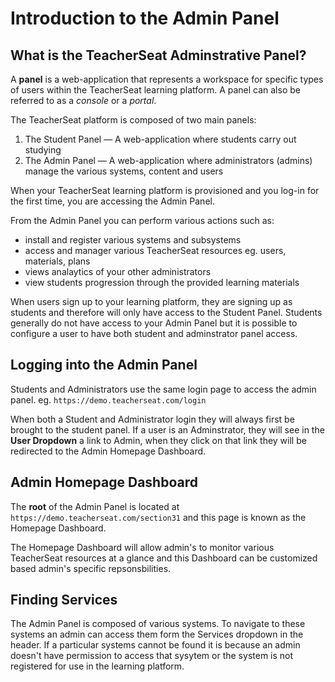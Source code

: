 # Introduction to the Admin Panel

## What is the TeacherSeat Adminstrative Panel?

A **panel** is a web-application that represents a workspace for specific types of users within the TeacherSeat learning platform. A panel can also be referred to as a *console* or a *portal*.

The TeacherSeat platform is composed of two main panels:

1. The Student Panel — A web-application where students carry out studying
2. The Admin Panel — A web-application where administrators (admins) manage the various systems, content and users

When your TeacherSeat learning platform is provisioned and you log-in for the first time, you are accessing the Admin Panel.

From the Admin Panel you can perform various actions such as:
- install and register various systems and subsystems
- access and manager various TeacherSeat resources eg. users, materials, plans
- views analaytics of your other administrators
- view students progression through the provided learning materials

When users sign up to your learning platform, they are signing up as students and therefore will only have access to the Student Panel. Students generally do not have access to your Admin Panel but it is possible to configure a user to have both student and adminstrator panel access.

## Logging into the Admin Panel

Students and Administrators use the same login page to access the admin panel. eg. `https://demo.teacherseat.com/login`

When both a Student and Administrator login they will always first be brought to the student panel.
If a user is an Adminstrator, they will see in the **User Dropdown** a link to Admin, when they click on that link they will be redirected to the Admin Homepage Dashboard.

## Admin Homepage Dashboard

The **root** of the Admin Panel is located at `https://demo.teacherseat.com/section31` and this page is known as the Homepage Dashboard. 

The Homepage Dashboard will allow admin's to monitor various TeacherSeat resources at a glance and this Dashboard can be customized based admin's specific repsonsbilities.

## Finding Services

The Admin Panel is composed of various systems. To navigate to these systems an admin can access them form the Services dropdown in the header. If a particular systems cannot be found it is because an admin doesn't have permission to access that sysytem or the system is not registered for use in the learning platform.
